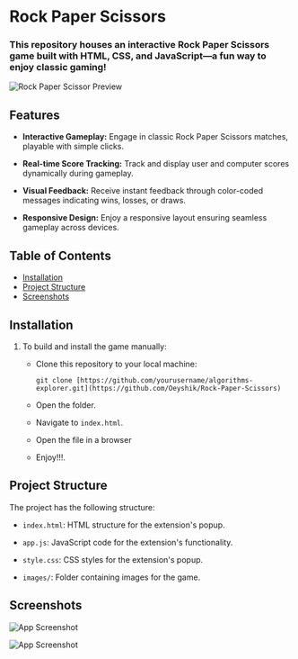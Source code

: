 # Rock Paper Scissors
### This repository houses an interactive Rock Paper Scissors game built with HTML, CSS, and JavaScript—a fun way to enjoy classic gaming!

![Rock Paper Scissor Preview](https://drive.google.com/uc?id=1VKgjTgPN8tf9Dd0tGpUUiiMhOg8ocvBy)

## Features

- **Interactive Gameplay:** Engage in classic Rock Paper Scissors matches, playable with simple clicks.

- **Real-time Score Tracking:** Track and display user and computer scores dynamically during gameplay.

- **Visual Feedback:** Receive instant feedback through color-coded messages indicating wins, losses, or draws.

- **Responsive Design:** Enjoy a responsive layout ensuring seamless gameplay across devices.

## Table of Contents

- [Installation](#installation)
- [Project Structure](#project-structure)
- [Screenshots](#screenshots)

## Installation

1. To build and install the game manually:

   - Clone this repository to your local machine:

     ```
     git clone [https://github.com/yourusername/algorithms-explorer.git](https://github.com/Oeyshik/Rock-Paper-Scissors)
     ```

   - Open the folder.

   - Navigate to `index.html`.

   - Open the file in a browser

   - Enjoy!!!.


## Project Structure

The project has the following structure:

- `index.html`: HTML structure for the extension's popup.

- `app.js`: JavaScript code for the extension's functionality.

- `style.css`: CSS styles for the extension's popup.

- `images/`: Folder containing images for the game.

## Screenshots

![App Screenshot](https://drive.google.com/uc?id=1isAa_tnkaMjU9kbdRyFxUCo9mfjkTZpm)

![App Screenshot](https://drive.google.com/uc?id=1iR6btDY0pfr2d1ZImSLm8-DA5BlCnqzh)
